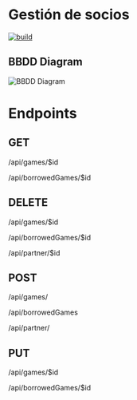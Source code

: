 # Gestión de socios

[![build](https://img.shields.io/github/workflow/status/fullstacktf/fs5-gestiondesocios-backend/CICD)](https://github.com/fullstacktf/fs5-gestiondesocios-backend/actions?query=workflow%3ACICD)

## BBDD Diagram

![BBDD Diagram](https://i.imgur.com/OHzLH8v.png)


# Endpoints

## GET

/api/games/$id

/api/borrowedGames/$id

## DELETE

/api/games/$id

/api/borrowedGames/$id

/api/partner/$id

## POST

/api/games/

/api/borrowedGames

/api/partner/

## PUT 

/api/games/$id

/api/borrowedGames/$id
